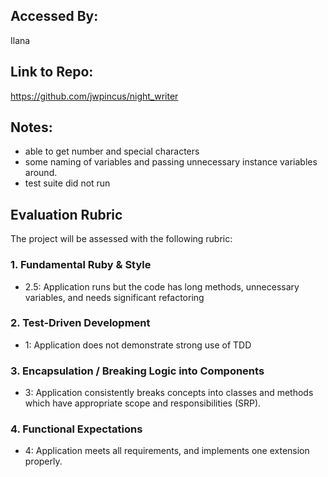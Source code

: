 ## Accessed By: 
Ilana 

## Link to Repo:
https://github.com/jwpincus/night_writer

## Notes:
- able to get number and special characters
- some naming of variables and passing unnecessary instance variables around. 
- test suite did not run

## Evaluation Rubric

The project will be assessed with the following rubric:

### 1. Fundamental Ruby & Style

* 2.5:  Application runs but the code has long methods, unnecessary variables, and needs significant refactoring

### 2. Test-Driven Development

* 1: Application does not demonstrate strong use of TDD

### 3. Encapsulation / Breaking Logic into Components

* 3: Application consistently breaks concepts into classes and methods which have appropriate scope and responsibilities (SRP).

### 4. Functional Expectations

* 4: Application meets all requirements, and implements one extension properly.
